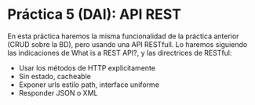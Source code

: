 # Práctica 5 (DAI): API REST

En esta práctica haremos la misma funcionalidad de la práctica anterior (CRUD sobre la BD), pero usando una API RESTfull. Lo haremos siguiendo las indicaciones de What is a REST API?, y las directrices de RESTful:
 * Usar los métodos de HTTP explicitamente
 * Sin estado, cacheable
 * Exponer urls estilo path, interface uniforme
 * Responder JSON o XML
